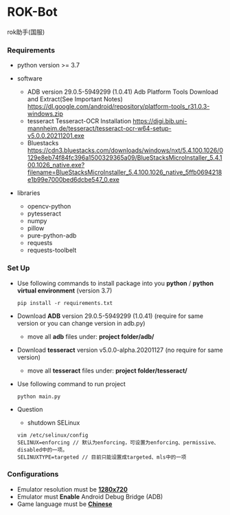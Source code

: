 # ROK-Bot
 rok助手(国服)
 
### Requirements
- python
  version >= 3.7

- software
  - ADB version 29.0.5-5949299 (1.0.41)
    Adb Platform Tools Download and Extract(See Important Notes) https://dl.google.com/android/repository/platform-tools_r31.0.3-windows.zip
  - tesseract
    Tesseract-OCR Installation https://digi.bib.uni-mannheim.de/tesseract/tesseract-ocr-w64-setup-v5.0.0.20211201.exe
  - Bluestacks
    https://cdn3.bluestacks.com/downloads/windows/nxt/5.4.100.1026/0129e8eb74f84fc396a1500329365a09/BlueStacksMicroInstaller_5.4.100.1026_native.exe?filename=BlueStacksMicroInstaller_5.4.100.1026_native_5ffb0694218e1b99e7000bed6dcbe547_0.exe

- libraries
  - opencv-python
  - pytesseract
  - numpy
  - pillow
  - pure-python-adb
  - requests
  - requests-toolbelt
  
### Set Up
- Use following commands to install package into you **python** / **python virtual environment** (version 3.7)
  ```
  pip install -r requirements.txt

  ```

- Download **ADB** version 29.0.5-5949299 (1.0.41) (require for same version or you can change version in adb.py)
  - move all **adb** files under: **project folder/adb/**

- Download **tesseract** version v5.0.0-alpha.20201127 (no require for same version)
  - move all **tesseract** files under: **project folder/tesseract/**

- Use following command to run project
  ```
  python main.py
  ```
- Question
  - shutdown SELinux
  ```
  vim /etc/selinux/config
  SELINUX=enforcing // 默认为enforcing，可设置为enforcing、permissive、disabled中的一项。
  SELINUXTYPE=targeted // 目前只能设置成targeted、mls中的一项
  ```
  
### Configurations
- Emulator resolution must be <u>**1280x720**</u>
- Emulator must **Enable** Android Debug Bridge (ADB)
- Game language must be <u>**Chinese**</u>
